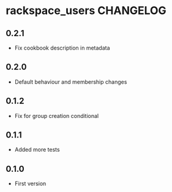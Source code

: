 rackspace_users CHANGELOG
=========================

0.2.1
-----
- Fix cookbook description in metadata

0.2.0
-----
- Default behaviour and membership changes

0.1.2
-----
- Fix for group creation conditional

0.1.1
-----
- Added more tests

0.1.0
-----
- First version
